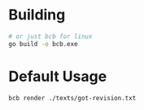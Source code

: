 # Building
```bash
# or just bcb for linux
go build -o bcb.exe
```

# Default Usage
```bash
bcb render ./texts/got-revision.txt
```